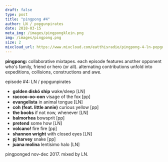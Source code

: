 ```yaml
---
draft: false
type: post
title: "pingpong #4" 
author: LN / popgunpirates
date: 2018-03-15
meta_img: /images/pingpongklein.png
img: /images/pingpong.png
size: 2
mixcloud_url: https://www.mixcloud.com/eatthisradio/pingpong-4-ln-popgunpirates/
---
```


**pingpong:** collaborative mixtapes. 
each episode features another opponent who's family, friend or hero (or all). alternating contributions unfold into expeditions, collisions, constructions and awe.

episode #4: LN / popgunpirates

- **golden diskó ship** wake/sleep [LN]
- **raccoo-oo-oon** visage of the fox [pp]
- **evangelista** in animal tongue [LN]
- **coh (feat. little annie)** curious yellow [pp]
- **the books** if not now, whenever [LN]
- **balmorhea** bowsprit [pp]
- **pretend** some how [LN]
- **volcano!** fire fire [pp]
- **shannon wright** with closed eyes [LN]
- **pj harvey** snake [pp]
- **juana molina** lentísimo halo [LN]

pingponged nov-dec 2017. 
mixed by LN.